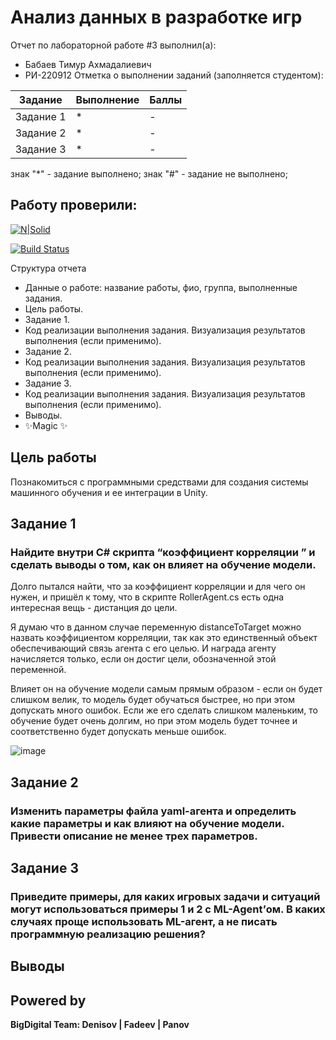 # Анализ данных в разработке игр
Отчет по лабораторной работе #3 выполнил(а):
- Бабаев Тимур Ахмадалиевич
- РИ-220912
Отметка о выполнении заданий (заполняется студентом):

| Задание | Выполнение | Баллы |
| ------ | ------ | ------ |
| Задание 1 | * | - |
| Задание 2 | * | - |
| Задание 3 | * | - |

знак "*" - задание выполнено; знак "#" - задание не выполнено;

Работу проверили:
-

[![N|Solid](https://cldup.com/dTxpPi9lDf.thumb.png)](https://nodesource.com/products/nsolid)

[![Build Status](https://travis-ci.org/joemccann/dillinger.svg?branch=master)](https://travis-ci.org/joemccann/dillinger)

Структура отчета

- Данные о работе: название работы, фио, группа, выполненные задания.
- Цель работы.
- Задание 1.
- Код реализации выполнения задания. Визуализация результатов выполнения (если применимо).
- Задание 2.
- Код реализации выполнения задания. Визуализация результатов выполнения (если применимо).
- Задание 3.
- Код реализации выполнения задания. Визуализация результатов выполнения (если применимо).
- Выводы.
- ✨Magic ✨

## Цель работы
Познакомиться с программными средствами для создания системы машинного обучения и ее интеграции в Unity.

## Задание 1
### Найдите внутри C# скрипта “коэффициент корреляции ” и сделать выводы о том, как он влияет на обучение модели.
Долго пытался найти, что за коэффициент корреляции и для чего он нужен, и пришёл к тому, что в скрипте RollerAgent.cs есть одна интересная вещь - дистанция до цели.

Я думаю что в данном случае переменную distanceToTarget можно назвать коэффициентом корреляции, так как это единственный объект обеспечивающий связь агента с его целью. И награда агенту начисляется только, если он достиг цели, обозначенной этой переменной.

Влияет он на обучение модели самым прямым образом - если он будет слишком велик, то модель будет обучаться быстрее, но при этом допускать много ошибок. Если же его сделать слишком маленьким, то обучение будет очень долгим, но при этом модель будет точнее и соответственно будет допускать меньше ошибок.

![image](https://github.com/truefolder/AD_ingamedev_lab5/assets/89926388/9c233b5a-6bc5-49c3-ba48-d7a398b208ec)


## Задание 2
### Изменить параметры файла yaml-агента и определить какие параметры и как влияют на обучение модели. Привести описание не менее трех параметров.

## Задание 3
### Приведите примеры, для каких игровых задачи и ситуаций могут использоваться примеры 1 и 2 с ML-Agent’ом. В каких случаях проще использовать ML-агент, а не писать программную реализацию решения? 

## Выводы

## Powered by

**BigDigital Team: Denisov | Fadeev | Panov**
